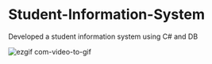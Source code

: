 # Student-Information-System
Developed a student information system using C# and DB


![ezgif com-video-to-gif](https://user-images.githubusercontent.com/95551889/218321204-70d41d78-ee7e-4714-9938-bcce70a8082c.gif)
